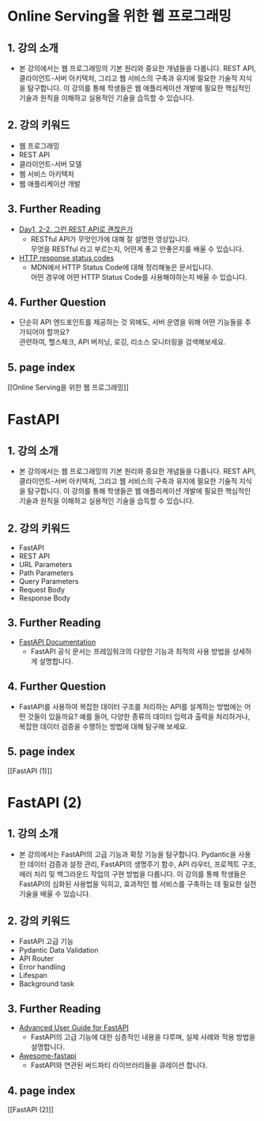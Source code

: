 # Online Serving을 위한 웹 프로그래밍
## 1. 강의 소개

- 본 강의에서는 웹 프로그래밍의 기본 원리와 중요한 개념들을 다룹니다. REST API, 클라이언트-서버 아키텍처, 그리고 웹 서비스의 구축과 유지에 필요한 기술적 지식을 탐구합니다. 이 강의를 통해 학생들은 웹 애플리케이션 개발에 필요한 핵심적인 기술과 원칙을 이해하고 실용적인 기술을 습득할 수 있습니다.
    

## 2. 강의 키워드  

- 웹 프로그래밍
- REST API
- 클라이언트-서버 모델
- 웹 서비스 아키텍처
- 웹 애플리케이션 개발  
    

## 3. Further Reading

- [Day1, 2-2. 그런 REST API로 괜찮은가](https://www.youtube.com/watch?v=RP_f5dMoHFc)
    - RESTful API가 무엇인가에 대해 잘 설명한 영상입니다.  
        무엇을 RESTful 라고 부르는지, 어떤게 좋고 안좋은지를 배울 수 있습니다.
- [HTTP response status codes](https://developer.mozilla.org/en-US/docs/Web/HTTP/Status)
    - MDN에서 HTTP Status Code에 대해 정리해놓은 문서입니다.  
        어떤 경우에 어떤 HTTP Status Code를 사용해야하는지 배울 수 있습니다.

## 4. Further Question

- 단순히 API 엔드포인트를 제공하는 것 외에도, 서버 운영을 위해 어떤 기능들을 추가되어야 할까요?  
    관련하여, 헬스체크, API 버저닝, 로깅, 리소스 모니터링을 검색해보세요.
## 5. page index
[[Online Serving을 위한 웹 프로그래밍]]
# FastAPI
## 1. 강의 소개

- 본 강의에서는 웹 프로그래밍의 기본 원리와 중요한 개념들을 다룹니다. REST API, 클라이언트-서버 아키텍처, 그리고 웹 서비스의 구축과 유지에 필요한 기술적 지식을 탐구합니다. 이 강의를 통해 학생들은 웹 애플리케이션 개발에 필요한 핵심적인 기술과 원칙을 이해하고 실용적인 기술을 습득할 수 있습니다.
    

## 2. 강의 키워드  

- FastAPI
- REST API
- URL Parameters
- Path Parameters
- Query Parameters
- Request Body
- Response Body

## 3. Further Reading

- [FastAPI Documentation](https://fastapi.tiangolo.com/)
    - FastAPI 공식 문서는 프레임워크의 다양한 기능과 최적의 사용 방법을 상세하게 설명합니다.

## 4. Further Question

- FastAPI를 사용하여 복잡한 데이터 구조를 처리하는 API를 설계하는 방법에는 어떤 것들이 있을까요? 예를 들어, 다양한 종류의 데이터 입력과 출력을 처리하거나, 복잡한 데이터 검증을 수행하는 방법에 대해 탐구해 보세요.
## 5. page index
[[FastAPI (1)]]
# FastAPI (2)
## 1. 강의 소개

- 본 강의에서는 FastAPI의 고급 기능과 확장 기능을 탐구합니다. Pydantic을 사용한 데이터 검증과 설정 관리, FastAPI의 생명주기 함수, API 라우터, 프로젝트 구조, 에러 처리 및 백그라운드 작업의 구현 방법을 다룹니다. 이 강의를 통해 학생들은 FastAPI의 심화된 사용법을 익히고, 효과적인 웹 서비스를 구축하는 데 필요한 실전 기술을 배울 수 있습니다.
    

## 2. 강의 키워드  

- FastAPI 고급 기능
- Pydantic Data Validation
- API Router
- Error handling
- Lifespan
- Background task

## 3. Further Reading

- [Advanced User Guide for FastAPI](https://fastapi.tiangolo.com/advanced/)
    - FastAPI의 고급 기능에 대한 심층적인 내용을 다루며, 실제 사례와 적용 방법을 설명합니다.
- [Awesome-fastapi](https://github.com/mjhea0/awesome-fastapi)
    - FastAPI와 연관된 써드파티 라이브러리들을 큐레이션 합니다.
## 4. page index
[[FastAPI (2)]]